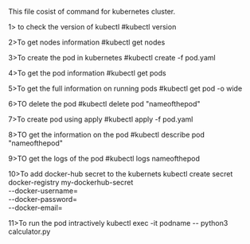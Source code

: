 This file cosist of command for kubernetes cluster.

1> to check the version of kubectl
#kubectl version

2>To get nodes information
#kubectl get nodes

3>To create the pod in kubernetes
#kubectl create -f pod.yaml

4>To get the pod information
#kubectl get pods

5>To get the full information on running pods
#kubectl get pod -o wide

6>TO delete the pod
#kubectl delete pod "nameofthepod"

7>To create pod using apply
#kubectl apply -f pod.yaml

8>TO get the information on the pod 
#kubectl describe pod "nameofthepod"

9>TO get the logs of the pod
#kubectl logs nameofthepod

10>To add docker-hub secret to the kubernets
kubectl create secret docker-registry my-dockerhub-secret \
  --docker-username=<your-dockerhub-username> \
  --docker-password=<your-dockerhub-password> \
  --docker-email=<your-email>

11>To run the pod intractively 
kubectl exec -it podname -- python3 calculator.py
